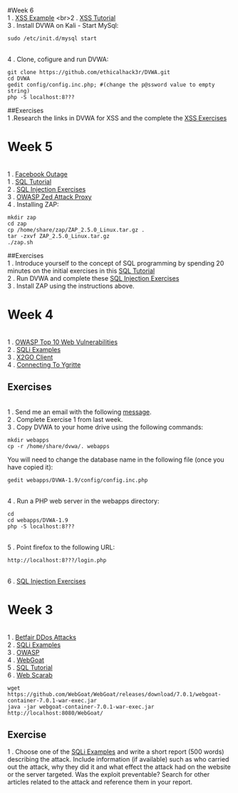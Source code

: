 #Week 6
<br>1 . [XSS Example](https://en.wikipedia.org/wiki/Samy_(computer_worm))
<br>2 . [XSS Tutorial](http://excess-xss.com/)
<br>3 . Install DVWA on Kali - Start MySql:
```
sudo /etc/init.d/mysql start
```
<br>4 . Clone, cofigure and run DVWA:
```
git clone https://github.com/ethicalhack3r/DVWA.git
cd DVWA
gedit config/config.inc.php; #(change the p@ssword value to empty string)
php -S localhost:8???
```
##Exercises
<br> 1 .Research the links in DVWA for XSS and the complete the [XSS Exercises](https://docs.google.com/document/d/1C3DhOaoUeo-tUU4v3I7xR39xtYOKZmRIe2P00hc4Rew/edit?usp=docslist_api)

# Week 5

<br>1 . [Facebook Outage](http://www.bbc.co.uk/news/world-us-canada-34383655)
<br>1 . [SQL Tutorial](http://www.w3schools.com/sql/)
<br>2 . [SQL Injection Exercises](https://docs.google.com/document/d/19xmxzBD-6jzDeqOUDhtQ7Yt3bws0-YAZL3DfN2xZv9I/edit?usp=docslist_api)
<br>3 . [OWASP Zed Attack Proxy](https://www.owasp.org/index.php/OWASP_Zed_Attack_Proxy_Project)
<br>4 . Installing ZAP: 
```
mkdir zap
cd zap
cp /home/share/zap/ZAP_2.5.0_Linux.tar.gz .
tar -zxvf ZAP_2.5.0_Linux.tar.gz
./zap.sh
```
##Exercises 
<br>1 . Introduce yourself to the concept of SQL programming by spending 20 minutes on the initial exercises in this [SQL Tutorial](http://www.w3schools.com/sql/)
<br>2 . Run DVWA and complete these [SQL Injection Exercises](https://docs.google.com/document/d/19xmxzBD-6jzDeqOUDhtQ7Yt3bws0-YAZL3DfN2xZv9I/edit?usp=docslist_api) 
<br>3 . Install ZAP using the instructions above. 

# Week 4

<br>1 . [OWASP Top 10 Web Vulnerabilities](https://storage.googleapis.com/google-code-archive-downloads/v2/code.google.com/owasptop10/OWASP%20Top%2010%20-%202013.pdf)
<br>2 . [SQLi Examples](http://codecurmudgeon.com/wp/sql-injection-hall-of-shame/)
<br>3 . [X2GO Client](https://drive.google.com/file/d/0B-CFaefA1v4RVWN5eFRlSV9YbVU/view?usp=sharing)
<br>4 . [Connecting To Ygritte](https://docs.google.com/document/d/1wV6XGhOPlpwCMElZAqlH83YYXo_PpdNNdVMN6Toh3mw/pub)


## Exercises 
<br>1 . Send me an email with the following [message](https://docs.google.com/document/d/1B-ztaNF94ToirsNu_SIeT7LGtaPnOG0EWJOU5xzPkbU/edit?usp=docslist_api).
<br>2 . Complete Exercise 1 from last week. 
<br>3 . Copy DVWA to your home drive using the following commands:

```
mkdir webapps
cp -r /home/share/dvwa/. webapps
```
You will need to change the database name in the following file (once you have copied it):
````
gedit webapps/DVWA-1.9/config/config.inc.php
````
<br> 4 . Run a PHP web server in the webapps directory:

```
cd 
cd webapps/DVWA-1.9
php -S localhost:8???
```
<br>5 . Point firefox to the following URL:
```
http://localhost:8???/login.php
```
<br>6 . [SQL Injection Exercises](https://docs.google.com/document/d/19xmxzBD-6jzDeqOUDhtQ7Yt3bws0-YAZL3DfN2xZv9I/edit?usp=docslist_api)



# Week 3

<br>1 . [Betfair DDos Attacks](http://www.information-age.com/how-to-survive-a-denial-of-service-attack-284366/)
<br>2 . [SQLi Examples](http://codecurmudgeon.com/wp/sql-injection-hall-of-shame/)
<br>3 . [OWASP](https://www.owasp.org/index.php/Main_Page)
<br>4 . [WebGoat](https://www.owasp.org/index.php/Category:OWASP_WebGoat_Project)
<br>5 . [SQL Tutorial](http://www.w3schools.com/sql/)
<br>6 . [Web Scarab](https://www.owasp.org/index.php/WebScarab_Getting_Started)
```
wget https://github.com/WebGoat/WebGoat/releases/download/7.0.1/webgoat-container-7.0.1-war-exec.jar
java -jar webgoat-container-7.0.1-war-exec.jar 
http://localhost:8080/WebGoat/
```

## Exercise

1 . Choose one of the [SQLi Examples](http://codecurmudgeon.com/wp/sql-injection-hall-of-shame/) and write a short report (500 words) describing the attack. Include information (if available) such as who carried out the attack, why they did it and what effect the attack had on the website or the server targeted. Was the exploit preventable? Search for other articles related to the attack and reference them in your report. 
 
